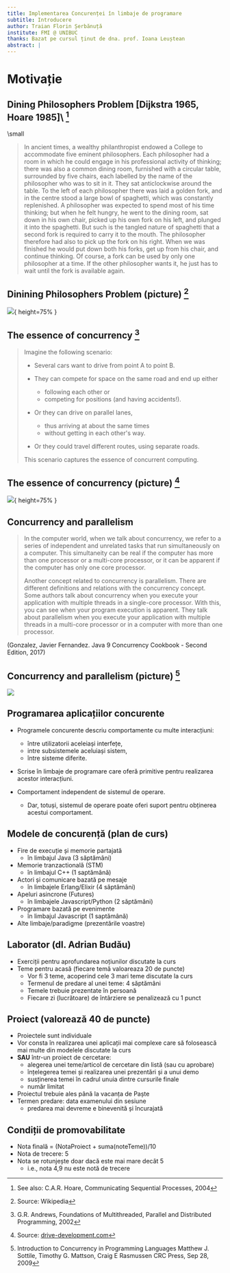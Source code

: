 ```yaml
---
title: Implementarea Concurenței în limbaje de programare
subtitle: Introducere
author: Traian Florin Șerbănuță
institute: FMI @ UNIBUC
thanks: Bazat pe cursul ținut de dna. prof. Ioana Leuștean
abstract: |
---
```


# Motivație

## Dining Philosophers Problem [Dijkstra 1965, Hoare 1985]\ [^philCitation]

\small
> In ancient times, a wealthy philanthropist endowed a College to accommodate
> five eminent philosophers.
> Each philosopher had a room in which he could engage in his professional
> activity of thinking; there was also a common dining room, furnished with a
> circular table, surrounded by five chairs, each labelled by the name of the
> philosopher who was to sit in it.
> They sat anticlockwise around the table.
> To the left of each philosopher there was laid a golden fork, and in the centre
> stood a large bowl of spaghetti, which was constantly replenished.
> A philosopher was expected to spend most of his time thinking; but when he felt
> hungry, he went to the dining room, sat down in his own chair, picked up his
> own fork on his left, and plunged it into the spaghetti.
> But such is the tangled nature of spaghetti that a second fork is required to
> carry it to the mouth.
> The philosopher therefore had also to pick up the fork on his right.
> When we was finished he would put down both his forks, get up from his chair,
> and continue thinking.
> Of course, a fork can be used by only one philosopher at a time.
> If the other philosopher wants it, he just has to wait until the fork is
> available again.

[^philCitation]: See also: C.A.R. Hoare, Communicating Sequential Processes, 2004


## Dinining Philosophers Problem (picture) [^phil]

![](https://upload.wikimedia.org/wikipedia/commons/thumb/7/7b/An_illustration_of_the_dining_philosophers_problem.png/578px-An_illustration_of_the_dining_philosophers_problem.png){ height=75% }

[^phil]: Source: Wikipedia

## The essence of concurrency [^essenceCitation]

> Imagine the following scenario:
>
> - Several cars want to drive from point A to point B.
>
> - They can compete for space on the same road and end up either
>   + following each other or
>   + competing for positions (and having accidents!).
>
> - Or they can drive on parallel lanes,
>   + thus arriving at about the same times
>   + without getting in each other's way.
>
> - Or they could travel different routes, using separate roads. 
>
> This scenario captures the essence of concurrent computing.

[^essenceCitation]: G.R. Andrews,  Foundations of Multithreaded, Parallel and Distributed
Programming, 2002

## The essence of concurrency (picture) [^essence]

![](https://drive-development.com/images/swiftLibrary/threadssandtasks.png){ height=75% }

[^essence]: Source: [drive-development.com](http://drive-development.com)

## Concurrency and parallelism

> In the computer world, when we talk about concurrency, we refer to a series of
> independent and unrelated tasks that run simultaneously on a computer.
> This simultaneity can be real if the computer has more than one processor or a
> multi-core processor, or it can be apparent if the computer has only one core
> processor.
> 
> Another concept related to concurrency is parallelism.
> There are different definitions and relations with the concurrency concept.
> Some authors talk about concurrency when you execute your application with
> multiple threads in a single-core processor.
> With this, you can see when your program execution is apparent.
> They talk about parallelism when you execute your application with multiple
> threads in a multi-core processor or in a computer with more than one
> processor.

(Gonzalez, Javier Fernandez. Java 9 Concurrency Cookbook - Second Edition, 2017)

## Concurrency and parallelism (picture) [^concPar]


![](https://i.stack.imgur.com/mUlNV.jpg)

[^concPar]: Introduction to Concurrency in Programming Languages
    Matthew J. Sottile, Timothy G. Mattson, Craig E Rasmussen
    CRC Press, Sep 28, 2009


## Programarea aplicațiilor concurente

- Programele concurente descriu comportamente cu multe interacțiuni:
  + între utilizatorii aceleiași interfețe,
  + intre subsistemele aceluiași sistem,
  + între sisteme diferite.


- Scrise în limbaje de programare care oferă
  primitive pentru realizarea acestor interacțiuni.

- Comportament independent de sistemul de operare.
  + Dar, totuși, sistemul de operare poate oferi suport pentru obținerea acestui comportament.

## Modele de concurență (plan de curs)

- Fire de execuție și memorie partajată
  + în limbajul Java (3 săptămâni)
- Memorie tranzactională (STM)
  + în limbajul C++ (1 saptămână)
- Actori și comunicare bazată pe mesaje
  + în limbajele Erlang/Elixir (4 săptămâni)
- Apeluri asincrone (Futures)
  + în limbajele Javascript/Python (2 săptămâni)
- Programare bazată pe evenimente 
  + în limbajul Javascript (1 saptămână)
- Alte limbaje/paradigme (prezentările voastre)

## Laborator (dl. Adrian Budău)

- Exerciții pentru aprofundarea noțiunilor discutate la curs
- Teme pentru acasă (fiecare temă valoareaza 20 de puncte)
  + Vor fi 3 teme, acoperind cele 3 mari teme discutate la curs
  + Termenul de predare al unei teme: 4 săptămâni
  + Temele trebuie prezentate în persoană
  + Fiecare zi (lucrătoare) de întârziere se penalizează cu 1 punct

## Proiect (valorează 40 de puncte)

+ Proiectele sunt individuale
+ Vor consta în 
   realizarea unei aplicații mai complexe care să folosească
    mai multe din modelele discutate la curs
+ __SAU__ într-un proiect de cercetare:
  * alegerea unei teme/articol de cercetare din listă (sau cu aprobare)
  * înțelegerea temei și realizarea unei prezentări și a unui demo
  * susținerea temei în cadrul unuia dintre cursurile finale
  * număr limitat
+ Proiectul trebuie ales până la vacanța de Paște
+ Termen predare: data examenului din sesiune
  * predarea mai devreme e binevenită și încurajată

## Condiții de promovabilitate 

- Nota finală = (NotaProiect + suma(noteTeme))/10
- Nota de trecere: 5
- Nota se rotunjește doar dacă este mai mare decât 5
  * i.e., nota 4,9 nu este notă de trecere

